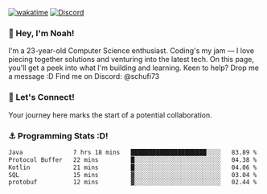 [![wakatime](https://wakatime.com/badge/user/018b5c7c-fde2-4105-aa96-f5c758abb0a2.svg)](https://wakatime.com/@018b5c7c-fde2-4105-aa96-f5c758abb0a2)
[![Discord](https://img.shields.io/badge/Discord-5865F2?style=flat&logo=discord&logoColor=white)](https://discord.gg/eAW8AGXaGu)



### 👋 Hey, I'm Noah!
I'm a 23-year-old Computer Science enthusiast. Coding's my jam — I love piecing together solutions and venturing into the latest tech. On this page, you'll get a peek into what I'm building and learning. Keen to help? Drop me a message :D 
Find me on Discord: @schufi73

### 🤝 Let's Connect!
Your journey here marks the start of a potential collaboration.

### ⚓ Programming Stats :D!
<!--START_SECTION:waka-->

```txt
Java              7 hrs 18 mins   █████████████████████░░░░   83.89 %
Protocol Buffer   22 mins         █░░░░░░░░░░░░░░░░░░░░░░░░   04.38 %
Kotlin            21 mins         █░░░░░░░░░░░░░░░░░░░░░░░░   04.06 %
SQL               15 mins         ▓░░░░░░░░░░░░░░░░░░░░░░░░   03.04 %
protobuf          12 mins         ▓░░░░░░░░░░░░░░░░░░░░░░░░   02.44 %
```

<!--END_SECTION:waka-->
